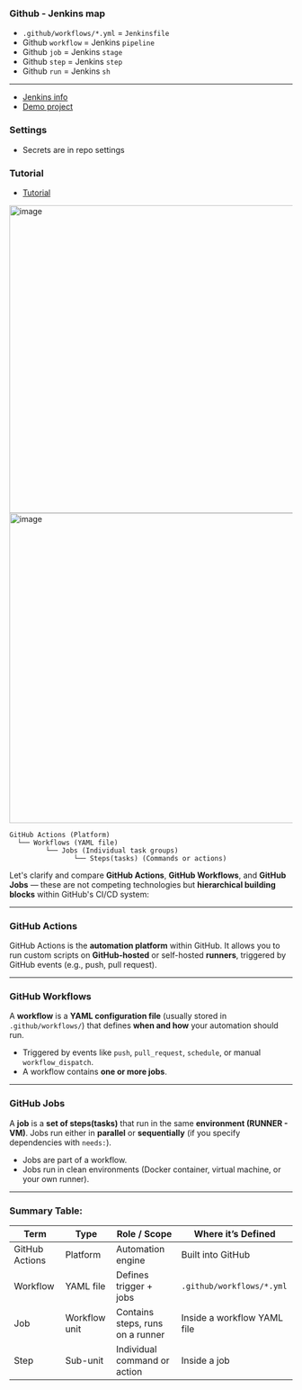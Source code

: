 ### Github - Jenkins map
- `.github/workflows/*.yml` = `Jenkinsfile`
- Github `workflow` = Jenkins `pipeline`
- Github `job` = Jenkins `stage`
- Github `step` = Jenkins `step`
- Github `run` = Jenkins `sh`

---

- [Jenkins info](https://github.com/vikchupak/Jenkins/blob/main/jobs.md)
- [Demo project](https://github.com/vikchupak/github-actions)

### Settings
- Secrets are in repo settings

### Tutorial
- [Tutorial](https://www.youtube.com/watch?v=R8_veQiYBjI)

<img width="967" height="547" alt="image" src="https://github.com/user-attachments/assets/f76cfcd1-aef4-495c-9f1d-639e8780b390" />

<img width="969" height="551" alt="image" src="https://github.com/user-attachments/assets/22308164-c8f9-4af5-baae-cc64007e6436" />

```
GitHub Actions (Platform)
  └── Workflows (YAML file)
         └── Jobs (Individual task groups)
                └── Steps(tasks) (Commands or actions)
```

Let's clarify and compare **GitHub Actions**, **GitHub Workflows**, and **GitHub Jobs** — these are not competing technologies but **hierarchical building blocks** within GitHub's CI/CD system:

---

### **GitHub Actions**

GitHub Actions is the **automation platform** within GitHub. It allows you to run custom scripts on **GitHub-hosted** or self-hosted **runners**, triggered by GitHub events (e.g., push, pull request).

---

### **GitHub Workflows**

A **workflow** is a **YAML configuration file** (usually stored in `.github/workflows/`) that defines **when and how** your automation should run.

* Triggered by events like `push`, `pull_request`, `schedule`, or manual `workflow_dispatch`.
* A workflow contains **one or more jobs**.

---

### **GitHub Jobs**

A **job** is a **set of steps(tasks)** that run in the same **environment (RUNNER - VM)**. Jobs run either in **parallel** or **sequentially** (if you specify dependencies with `needs:`).

* Jobs are part of a workflow.
* Jobs run in clean environments (Docker container, virtual machine, or your own runner).

---

### Summary Table:

| Term           | Type          | Role / Scope                     | Where it’s Defined          |
| -------------- | ------------- | -------------------------------- | --------------------------- |
| GitHub Actions | Platform      | Automation engine                | Built into GitHub           |
| Workflow       | YAML file     | Defines trigger + jobs           | `.github/workflows/*.yml`   |
| Job            | Workflow unit | Contains steps, runs on a runner | Inside a workflow YAML file |
| Step           | Sub-unit      | Individual command or action     | Inside a job                |
